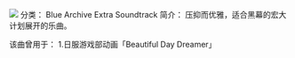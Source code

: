 ![](//static.kivo.wiki/images/music/cover/ksPHGZnpF7442c6bXY0ZXv3Jbv68v9YE.jpg)
分类： Blue Archive Extra Soundtrack
简介：
压抑而优雅，适合黑幕的宏大计划展开的乐曲。

该曲曾用于：
1.日服游戏部动画「Beautiful Day Dreamer」
